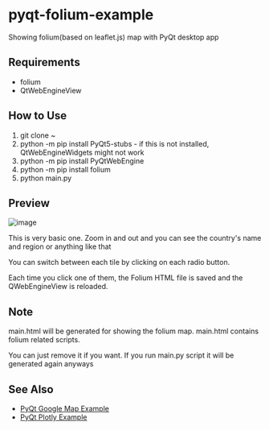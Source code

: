 # pyqt-folium-example
Showing folium(based on leaflet.js) map with PyQt desktop app

## Requirements
* folium
* QtWebEngineView

## How to Use
1. git clone ~
2. python -m pip install PyQt5-stubs - if this is not installed, QtWebEngineWidgets might not work
3. python -m pip install PyQtWebEngine
4. python -m pip install folium
5. python main.py

## Preview

![image](https://user-images.githubusercontent.com/55078043/215922355-15b6d6ed-8a38-4908-8812-fae528cb2810.png)

This is very basic one. Zoom in and out and you can see the country's name and region or anything like that

You can switch between each tile by clicking on each radio button.

Each time you click one of them, the Folium HTML file is saved and the QWebEngineView is reloaded.

## Note

main.html will be generated for showing the folium map. main.html contains folium related scripts.

You can just remove it if you want. If you run main.py script it will be generated again anyways

## See Also
* <a href="https://github.com/yjg30737/pyqt-googlemap-example">PyQt Google Map Example</a>
* <a href="https://github.com/yjg30737/pyqt-plotly-example.git">PyQt Plotly Example</a>
